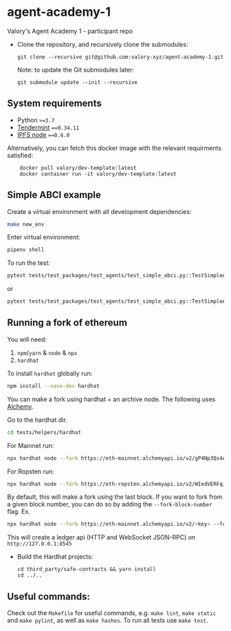 # agent-academy-1

Valory's Agent Academy 1 - participant repo

- Clone the repository, and recursively clone the submodules:

      git clone --recursive git@github.com:valory-xyz/agent-academy-1.git

  Note: to update the Git submodules later:

      git submodule update --init --recursive

## System requirements

- Python `>=3.7`
- [Tendermint](https://docs.tendermint.com/master/introduction/install.html) `==0.34.11`
- [IPFS node](https://docs.ipfs.io/install/command-line/#official-distributions) `==0.6.0`

Alternatively, you can fetch this docker image with the relevant requirments satisfied:

        docker pull valory/dev-template:latest
        docker container run -it valory/dev-template:latest

## Simple ABCI example

Create a virtual environment with all development dependencies:

```bash
make new_env
```

Enter virtual environment:

``` bash
pipenv shell
```

To run the test:

``` bash
pytest tests/test_packages/test_agents/test_simple_abci.py::TestSimpleABCISingleAgent
```

or

``` bash
pytest tests/test_packages/test_agents/test_simple_abci.py::TestSimpleABCITwoAgents
```

## Running a fork of ethereum

You will need:

1. `npm`/`yarn` & `node` & `npx`
2. `hardhat`

To install `hardhat` globally run:

```bash
npm install --save-dev hardhat
```

You can make a fork using hardhat + an archive node. The following uses [Alchemy](https://alchemyapi.io).

Go to the hardhat dir.

```bash
cd tests/helpers/hardhat
```

For Mainnet run:

```bash
npx hardhat node --fork https://eth-mainnet.alchemyapi.io/v2/gP4Np3Qs4ABcu-LCQNDETRklUaW7ouUq
```

For Ropsten run:

```bash
npx hardhat node --fork https://eth-ropsten.alchemyapi.io/v2/WIedVERFqJW1Rlc5Yg6hshrLSCGqzXru
```

By default, this will make a fork using the last block. If you want to fork from a given block number, you can do so by
adding the `--fork-block-number` flag. Ex.

```bash 
npx hardhat node --fork https://eth-mainnet.alchemyapi.io/v2/<key> --fork-block-number 11095000
```

This will create a ledger api (HTTP and WebSocket JSON-RPC) on `http://127.0.0.1:8545` 

- Build the Hardhat projects:

      cd third_party/safe-contracts && yarn install
      cd ../..

## Useful commands:

Check out the `Makefile` for useful commands, e.g. `make lint`, `make static` and `make pylint`, as well
as `make hashes`. To run all tests use `make test`.
